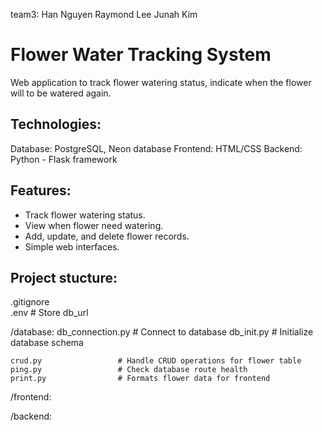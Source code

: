 team3:
Han Nguyen
Raymond Lee
Junah Kim

# Flower Water Tracking System
Web application to track flower watering status, indicate when the flower will to be watered again.

## Technologies:
Database: PostgreSQL, Neon database 
Frontend: HTML/CSS
Backend: Python - Flask framework

## Features:
- Track flower watering status.
- View when flower need watering.
- Add, update, and delete flower records. 
- Simple web interfaces.

## Project stucture:
.gitignore  
.env                        # Store db_url

/database:
    db_connection.py        # Connect to database
    db_init.py              # Initialize database schema
    
    crud.py                 # Handle CRUD operations for flower table
    ping.py                 # Check database route health
    print.py                # Formats flower data for frontend

/frontend:

/backend: 
